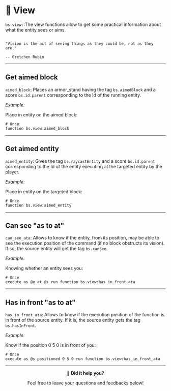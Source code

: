 # 👀 View

`bs.view:`:The view functions allow to get some practical information about what the entity sees or aims.

```{epigraph}

"Vision is the act of seeing things as they could be, not as they are."

-- Gretchen Rubin
```

---

## Get aimed block

`aimed_block`: Places an armor_stand having the tag `bs.aimedBlock` and a score `bs.id.parent` corresponding to the Id of the running entity.

*Example:*

Place in entity on the aimed block:

```
# Once
function bs.view:aimed_block
```

---

## Get aimed entity

`aimed_entity`: Gives the tag `bs.raycastEntity` and a score `bs.id.parent` corresponding to the Id of the entity executing at the targeted entity by the player.

*Example:*

Place in entity on the targeted block:

```
# Once
function bs.view:aimed_entity
```

---

## Can see "as to at"

`can_see_ata`: Allows to know if the entity, from its position, may be able to see the execution position of the command (if no block obstructs its vision). If so, the source entity will get the tag `bs.canSee`.

*Example:*

Knowing whether an entity sees you:

```
# Once
execute as @e at @s run function bs.view:has_in_front_ata
```

---

## Has in front "as to at"

`has_in_front_ata`: Allows to know if the execution position of the function is in front of the source entity. If it is, the source entity gets the tag `bs.hasInFront`.

*Example:*

Know if the position 0 5 0 is in front of you:

```
# Once
execute as @s positioned 0 5 0 run function bs.view:has_in_front_ata
```

---

<div align=center>

**💬 Did it help you?**

Feel free to leave your questions and feedbacks below!

</div>

<script src="https://giscus.app/client.js"
        data-repo="Gunivers/Glibs"
        data-repo-id="R_kgDOHQjqYg"
        data-category="Documentation"
        data-category-id="DIC_kwDOHQjqYs4CUQpy"
        data-mapping="title"
        data-strict="0"
        data-reactions-enabled="1"
        data-emit-metadata="0"
        data-input-position="bottom"
        data-theme="light"
        data-lang="fr"
        data-loading="lazy"
        crossorigin="anonymous"
        async>
</script>